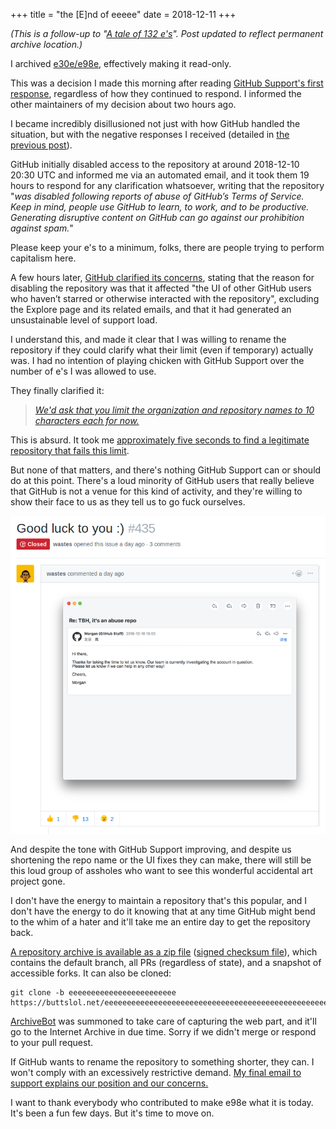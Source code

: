 +++
title = "the [E]nd of eeeee"
date = 2018-12-11
+++

_(This is a follow-up to "[A tale of 132 e's](/blog/e98e/)". Post updated to reflect permanent archive location.)_

I archived [e30e/e98e](https://github.com/eeeeeeeeeeeeeeeeeeeeeeeeeeeeeeee/eeeeeeeeeeeeeeeeeeeeeeeeeeeeeeeeeeeeeeeeeeeeeeeeeeeeeeeeeeeeeeeeeeeeeeeeeeeeeeeeeeeeeeeeeeeeeeeeeeee), effectively making it read-only.

This was a decision I made this morning after reading [GitHub Support's first response](github-email-1.txt), regardless of how they continued to respond. I informed the other maintainers of my decision about two hours ago.

I became incredibly disillusioned not just with how GitHub handled the situation, but with the negative responses I received (detailed in [the previous post](../e98e/)).

GitHub initially disabled access to the repository at around 2018-12-10 20:30 UTC and informed me via an automated email, and it took them 19 hours to respond for any clarification whatsoever, writing that the repository "_was disabled following reports of abuse of GitHub’s Terms of Service. Keep in mind, people use GitHub to learn, to work, and to be productive. Generating disruptive content on GitHub can go against our prohibition against spam._"

Please keep your e's to a minimum, folks, there are people trying to perform capitalism here.

A few hours later, [GitHub clarified its concerns](github-email-2.txt), stating that the reason for disabling the repository was that it affected "the UI of other GitHub users who haven’t starred or otherwise interacted with the repository", excluding the Explore page and its related emails, and that it had generated an unsustainable level of support load.

I understand this, and made it clear that I was willing to rename the repository if they could clarify what their limit (even if temporary) actually was. I had no intention of playing chicken with GitHub Support over the number of e's I was allowed to use.

They finally clarified it:

> [_We'd ask that you limit the organization and repository names to 10 characters each for now._](github-email-3.txt)

This is absurd. It took me [approximately five seconds to find a legitimate repository that fails this limit](https://github.com/rust-lang-nursery/edition-guide).

But none of that matters, and there's nothing GitHub Support can or should do at this point. There's a loud minority of GitHub users that really believe that GitHub is not a venue for this kind of activity, and they're willing to show their face to us as they tell us to go fuck ourselves.

[!["Good luck to you :)", and an email response from GitHub Support from an email with the subject "TBH, it's an abuse repo"](github-asshole.png)](https://github.com/eeeeeeeeeeeeeeeeeeeeeeeeeeeeeeee/eeeeeeeeeeeeeeeeeeeeeeeeeeeeeeeeeeeeeeeeeeeeeeeeeeeeeeeeeeeeeeeeeeeeeeeeeeeeeeeeeeeeeeeeeeeeeeeeeeee/issues/435)

And despite the tone with GitHub Support improving, and despite us shortening the repo name or the UI fixes they can make, there will still be this loud group of assholes who want to see this wonderful accidental art project gone.

I don't have the energy to maintain a repository that's this popular, and I don't have the energy to do it knowing that at any time GitHub might bend to the whim of a hater and it'll take me an entire day to get the repository back.

[A repository archive is available as a zip file](https://buttslol.net/eeeeeeeeeeeeeeeeeeeeeeeeeeeeeeeeeeeeeeeeeeeeeeeeeeeeeeeeeeeeeeeeeeeeeeeeeeeeeeeeeeeeeeeeeeeeeeeeeeee.git.zip) ([signed checksum file](e98e-sha512sum.txt)), which contains the default branch, all PRs (regardless of state), and a snapshot of accessible forks. It can also be cloned:

```
git clone -b eeeeeeeeeeeeeeeeeeeeeeee https://buttslol.net/eeeeeeeeeeeeeeeeeeeeeeeeeeeeeeeeeeeeeeeeeeeeeeeeeeeeeeeeeeeeeeeeeeeeeeeeeeeeeeeeeeeeeeeeeeeeeeeeeeee.git
```

[ArchiveBot](https://www.archiveteam.org/index.php?title=ArchiveBot) was summoned to take care of capturing the web part, and it'll go to the Internet Archive in due time. Sorry if we didn't merge or respond to your pull request.

If GitHub wants to rename the repository to something shorter, they can. I won't comply with an excessively restrictive demand. [My final email to support explains our position and our concerns.](github-email-4.txt)

I want to thank everybody who contributed to make e98e what it is today. It's been a fun few days. But it's time to move on.
